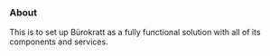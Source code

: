 ### About

This is to set up Bürokratt as a fully functional solution with all of its components and services.
